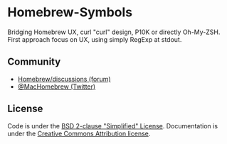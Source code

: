 # Homebrew-Symbols

Bridging Homebrew UX, curl "curl" design, P10K or directly Oh-My-ZSH. First approach focus on UX, using simply RegExp at stdout.

## Community

- [Homebrew/discussions (forum)](https://github.com/homebrew/discussions/discussions)
- [@MacHomebrew (Twitter)](https://twitter.com/MacHomebrew)

## License

Code is under the [BSD 2-clause "Simplified" License](LICENSE.txt).
Documentation is under the [Creative Commons Attribution license](https://creativecommons.org/licenses/by/4.0/).
